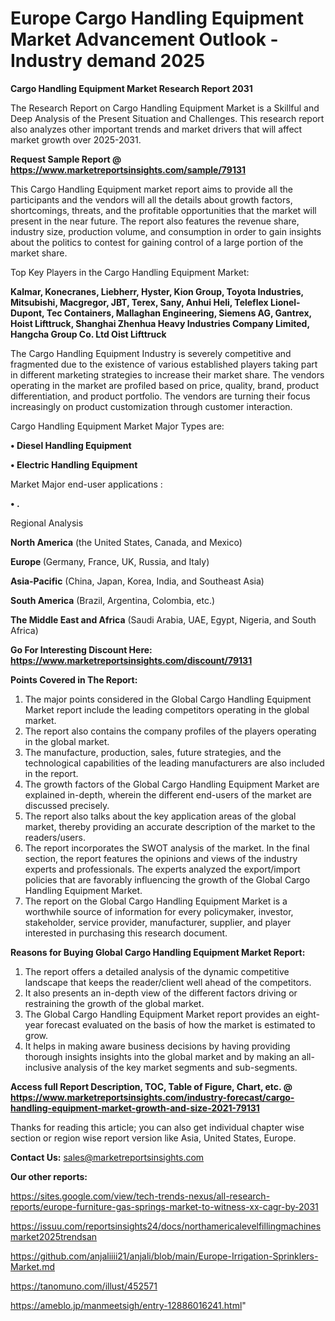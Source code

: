 # Europe Cargo Handling Equipment Market Advancement Outlook - Industry demand 2025

<strong>Cargo Handling Equipment Market Research Report 2031</strong>

The Research Report on Cargo Handling Equipment Market is a Skillful and Deep Analysis of the Present Situation and Challenges. This research report also analyzes other important trends and market drivers that will affect market growth over 2025-2031.

<strong>Request Sample Report @ <a href=https://www.marketreportsinsights.com/sample/79131>https://www.marketreportsinsights.com/sample/79131</a></strong>

This Cargo Handling Equipment market report aims to provide all the participants and the vendors will all the details about growth factors, shortcomings, threats, and the profitable opportunities that the market will present in the near future. The report also features the revenue share, industry size, production volume, and consumption in order to gain insights about the politics to contest for gaining control of a large portion of the market share.

Top Key Players in the Cargo Handling Equipment Market:

<strong>Kalmar, Konecranes, Liebherr, Hyster, Kion Group, Toyota Industries, Mitsubishi, Macgregor, JBT, Terex, Sany, Anhui Heli, Teleflex Lionel-Dupont, Tec Containers, Mallaghan Engineering, Siemens AG, Gantrex, Hoist Lifttruck, Shanghai Zhenhua Heavy Industries Company Limited, Hangcha Group Co. Ltd Oist Lifttruck</strong>

The Cargo Handling Equipment Industry is severely competitive and fragmented due to the existence of various established players taking part in different marketing strategies to increase their market share. The vendors operating in the market are profiled based on price, quality, brand, product differentiation, and product portfolio. The vendors are turning their focus increasingly on product customization through customer interaction.

Cargo Handling Equipment Market Major Types are:

<strong>• Diesel Handling Equipment

• Electric Handling Equipment</strong>

Market Major end-user applications :

<strong>• .</strong>

Regional Analysis

</u><strong><b>North America</b></strong> (the United States, Canada, and Mexico)

<strong><b>Europe </b></strong>(Germany, France, UK, Russia, and Italy)

<strong><b>Asia-Pacific</b></strong> (China, Japan, Korea, India, and Southeast Asia)

<strong><b>South America</b></strong> (Brazil, Argentina, Colombia, etc.)

<strong><b>The Middle East and Africa</b></strong> (Saudi Arabia, UAE, Egypt, Nigeria, and South Africa)

<strong>Go For Interesting Discount Here: <a href=https://www.marketreportsinsights.com/discount/79131>https://www.marketreportsinsights.com/discount/79131</a></strong>

<strong>Points Covered in The Report:</strong>
<ol>
  <li>The major points considered in the Global Cargo Handling Equipment Market report include the leading competitors operating in the global market.</li>
  <li>The report also contains the company profiles of the players operating in the global market.</li>
  <li>The manufacture, production, sales, future strategies, and the technological capabilities of the leading manufacturers are also included in the report.</li>
  <li>The growth factors of the Global Cargo Handling Equipment Market are explained in-depth, wherein the different end-users of the market are discussed precisely.</li>
  <li>The report also talks about the key application areas of the global market, thereby providing an accurate description of the market to the readers/users.</li>
  <li>The report incorporates the SWOT analysis of the market. In the final section, the report features the opinions and views of the industry experts and professionals. The experts analyzed the export/import policies that are favorably influencing the growth of the Global Cargo Handling Equipment Market.</li>
  <li>The report on the Global Cargo Handling Equipment Market is a worthwhile source of information for every policymaker, investor, stakeholder, service provider, manufacturer, supplier, and player interested in purchasing this research document.</li>
</ol>
<strong>Reasons for Buying Global Cargo Handling Equipment Market Report:</strong>

<ol>
  <li>The report offers a detailed analysis of the dynamic competitive landscape that keeps the reader/client well ahead of the competitors.</li>
  <li>It also presents an in-depth view of the different factors driving or restraining the growth of the global market.</li>
  <li>The Global Cargo Handling Equipment Market report provides an eight-year forecast evaluated on the basis of how the market is estimated to grow.</li>
  <li>It helps in making aware business decisions by having providing thorough insights insights into the global market and by making an all-inclusive analysis of the key market segments and sub-segments.</li>
</ol>
<strong>Access full Report Description, TOC, Table of Figure, Chart, etc. @ <a href=https://www.marketreportsinsights.com/industry-forecast/cargo-handling-equipment-market-growth-and-size-2021-79131>https://www.marketreportsinsights.com/industry-forecast/cargo-handling-equipment-market-growth-and-size-2021-79131</a></strong>


Thanks for reading this article; you can also get individual chapter wise section or region wise report version like Asia, United States, Europe.

<strong>Contact Us:</strong>
sales@marketreportsinsights.com

<strong>Our other reports:</strong>

<a href=https://sites.google.com/view/tech-trends-nexus/all-research-reports/europe-furniture-gas-springs-market-to-witness-xx-cagr-by-2031>https://sites.google.com/view/tech-trends-nexus/all-research-reports/europe-furniture-gas-springs-market-to-witness-xx-cagr-by-2031</a>

<a href=https://issuu.com/reportsinsights24/docs/northamericalevelfillingmachinesmarket2025trendsan>https://issuu.com/reportsinsights24/docs/northamericalevelfillingmachinesmarket2025trendsan</a>

<a href=https://github.com/anjaliiii21/anjali/blob/main/Europe-Irrigation-Sprinklers-Market.md>https://github.com/anjaliiii21/anjali/blob/main/Europe-Irrigation-Sprinklers-Market.md</a>

<a href=https://tanomuno.com/illust/452571>https://tanomuno.com/illust/452571</a>

<a href=https://ameblo.jp/manmeetsigh/entry-12886016241.html>https://ameblo.jp/manmeetsigh/entry-12886016241.html</a>"
